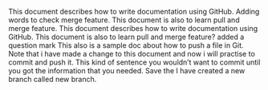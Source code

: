 
This document describes how to write documentation using GitHub. Adding words to check merge feature.
This document is also to learn pull and merge feature.
This document describes how to write documentation using GitHub.
This document is also to learn pull and merge feature? added a question mark
This also is a sample doc about how to push a file in Git. 
Note that i have made a change to this document and now i will practise to commit and push it.
This kind of sentence you wouldn’t want to commit until you got the information that you needed. Save the 
I have created a new branch called new branch.